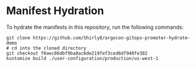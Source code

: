# Manifest Hydration

To hydrate the manifests in this repository, run the following commands:

```shell
git clone https://github.com/Shirly8/argocon-gitops-promoter-hydrate-demo
# cd into the cloned directory
git checkout f0aec86dbf9ba8ac6de219fef3ced6df948fe382
kustomize build ./user-configuration/production/us-west-1
```
